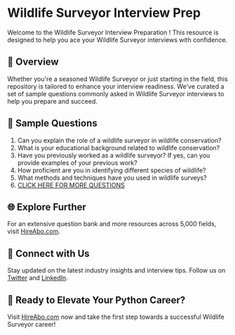 # Wildlife Surveyor Interview Prep

Welcome to the Wildlife Surveyor Interview Preparation ! This resource is designed to help you ace your Wildlife Surveyor interviews with confidence.

## 🚀 Overview

Whether you're a seasoned Wildlife Surveyor or just starting in the field, this repository is tailored to enhance your interview readiness. We've curated a set of sample questions commonly asked in Wildlife Surveyor interviews to help you prepare and succeed.

## 📝 Sample Questions

1. Can you explain the role of a wildlife surveyor in wildlife conservation?
2. What is your educational background related to wildlife conservation?
3. Have you previously worked as a wildlife surveyor? If yes, can you provide examples of your previous work?
4. How proficient are you in identifying different species of wildlife?
5. What methods and techniques have you used in wildlife surveys?
6. [CLICK HERE FOR MORE QUESTIONS](https://hireabo.com/job/10_3_24/Wildlife%20Surveyor)

## 🌐 Explore Further

For an extensive question bank and more resources across 5,000 fields, visit [HireAbo.com](https://www.hireabo.com).

## 📱 Connect with Us

Stay updated on the latest industry insights and interview tips. Follow us on [Twitter](https://twitter.com/hireabo) and [LinkedIn](https://www.linkedin.com/in/hire-abo-3609972a8/).

## 🚀 Ready to Elevate Your Python Career?

Visit [HireAbo.com](https://www.hireabo.com) now and take the first step towards a successful Wildlife Surveyor career!